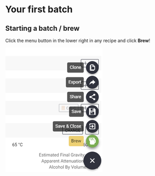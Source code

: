 # Your first batch

## Starting a batch / brew

Click the menu button in the lower right in any recipe and click **Brew**!

![](../.gitbook/assets/image%20%2863%29.png)

